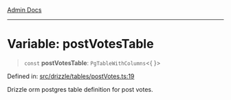 [Admin Docs](/)

***

# Variable: postVotesTable

> `const` **postVotesTable**: `PgTableWithColumns`\<\{ \}\>

Defined in: [src/drizzle/tables/postVotes.ts:19](https://github.com/Sourya07/talawa-api/blob/aac5f782223414da32542752c1be099f0b872196/src/drizzle/tables/postVotes.ts#L19)

Drizzle orm postgres table definition for post votes.
